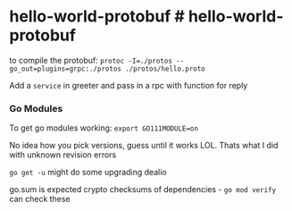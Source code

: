 # hello-world-protobuf # hello-world-protobuf

to compile the protobuf: `protoc -I=./protos --go_out=plugins=grpc:./protos ./protos/hello.proto`

Add a `service` in greeter and pass in a rpc with function for reply

### Go Modules
To get go modules working: `export GO111MODULE=on`

No idea how you pick versions, guess until it works LOL. Thats what I did with unknown revision errors

`go get -u` might do some upgrading dealio

go.sum is expected crypto checksums of dependencies - `go mod verify` can check these
